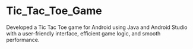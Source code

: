 # Tic_Tac_Toe_Game
Developed a Tic Tac Toe game for Android using Java and Android Studio with a user-friendly interface, efficient game logic, and smooth performance.
